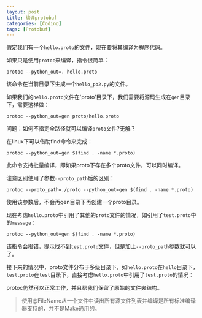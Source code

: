 ```yaml
---
layout: post
title: 编译protobuf
categories: [Coding]
tags: [Protobuf]
---
```


假定我们有一个`hello.proto`的文件，现在要将其编译为程序代码。

如果只是使用`protoc`来编译，指令很简单：

	protoc --python_out=. hello.proto

该命令在当前目录下生成一个`hello_pb2.py`的文件。

如果我们的`hello.proto`文件在'proto'目录下，我们需要将源码生成在`gen`目录下，需要这样做：

	protoc --python_out=gen proto/hello.proto

问题：如何不指定全路径就可以编译`proto`文件?无解？

在linux下可以借助find命令来完成：

	protoc --python_out=gen $(find . -name *.proto)

此命令支持批量编译，即如果proto下存在多个proto文件，可以同时编译。

注意区别使用了参数`--proto_path`后的区别：

	protoc --proto_path=./proto --python_out=gen $(find . -name *.proto)

使用该参数后，不会再gen目录下再创建一个proto目录。

现在考虑`hello.proto`中引用了其他的`proto`文件的情况，如引用了`test.proto`中的`message`：

	protoc --python_out=gen $(find . -name *.proto)

该指令会报错，提示找不到`test.proto`文件，但是加上`--proto_path`参数就可以了。

接下来的情况中，proto文件分布于多级目录下，如`hello.proto`在`hello`目录下，`test.proto`在`test`目录下，直接考虑`hello.proto`中引用了`test.proto`的情况：

protoc仍然可以正常工作，并且帮我们保留了原始的文件夹结构。

> 使用@FileName从一个文件中读出所有源文件列表并编译是所有标准编译器支持的，并不是Make通用的。

